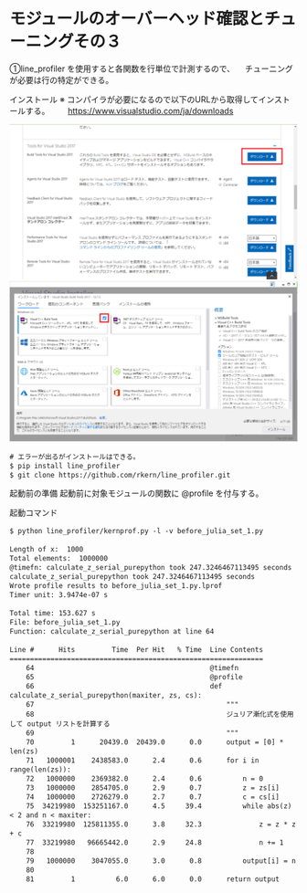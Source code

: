 # モジュールのオーバーヘッド確認とチューニングその３

①line_profiler を使用すると各関数を行単位で計測するので、
　チューニングが必要は行の特定ができる。

インストール
※  コンパイラが必要になるので以下のURLから取得してインストールする。
　　https://www.visualstudio.com/ja/downloads

<div align="center">
  <img src="https://github.com/Kento75/Python-Performance-Tuning/blob/master/sec2/img/build_tool_for_windows1.PNG" />
  <img src="https://github.com/Kento75/Python-Performance-Tuning/blob/master/sec2/img/build_tool_for_windows2.PNG" />
</div>

```
# エラーが出るがインストールはできる。
$ pip install line_profiler
$ git clone https://github.com/rkern/line_profiler.git
```

起動前の準備
起動前に対象モジュールの関数に @profile を付与する。

起動コマンド
```
$ python line_profiler/kernprof.py -l -v before_julia_set_1.py

Length of x:  1000
Total elements:  1000000
@timefn: calculate_z_serial_purepython took 247.3246467113495 seconds
calculate_z_serial_purepython took 247.3246467113495 seconds
Wrote profile results to before_julia_set_1.py.lprof
Timer unit: 3.9474e-07 s

Total time: 153.627 s
File: before_julia_set_1.py
Function: calculate_z_serial_purepython at line 64

Line #      Hits         Time  Per Hit   % Time  Line Contents
==============================================================
    64                                           @timefn
    65                                           @profile
    66                                           def calculate_z_serial_purepython(maxiter, zs, cs):
    67                                               """
    68                                               ジュリア漸化式を使用して output リストを計算する
    69                                               """
    70         1      20439.0  20439.0      0.0      output = [0] * len(zs)
    71   1000001    2438583.0      2.4      0.6      for i in range(len(zs)):
    72   1000000    2369382.0      2.4      0.6          n = 0
    73   1000000    2854705.0      2.9      0.7          z = zs[i]
    74   1000000    2726279.0      2.7      0.7          c = cs[i]
    75  34219980  153251167.0      4.5     39.4          while abs(z) < 2 and n < maxiter:
    76  33219980  125811355.0      3.8     32.3              z = z * z + c
    77  33219980   96665442.0      2.9     24.8              n += 1
    78
    79   1000000    3047055.0      3.0      0.8          output[i] = n
    80
    81         1          6.0      6.0      0.0      return output

```